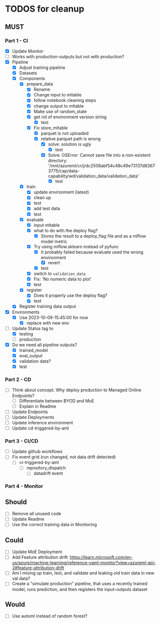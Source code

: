 # TODOS for cleanup

## MUST

### Part 1 - CI

- [x] Update Monitor
- [ ] Works with production-outputs but not with production?
- [x] Pipeline
  - [x] Adjust training pipeline
  - [x] Datasets
  - [x] Components
    - [x] prepare_data
      - [x] Rename
      - [x] Change input to mltable
      - [x] follow notebook cleaning steps
      - [x] change output to mltable
      - [x] Make use of random_state
      - [x] get rid of environment version string
        - [x] test
      - [x] Fix store_mltable
        - [x] parquet is not uploaded
        - [x] relative parquet path is wrong
          - [x] solve: solution is ugly
            - [x] test
          - [x] Solve: OSError: Cannot save file into a non-existent directory: '/mnt/azureml/cr/j/dc2508abf54c48c49e73137d83673775/cap/data-capability/wd/validation_data/validation_data'
            - [x] test
    - [x] train
      - [x] update environment (latest)
      - [x] clean up
      - [x] test
      - [x] add test data
      - [x] test
    - [x] evaluate
      - [x] input mltable
      - [x] what to do with the deploy flag?
        - [x] Stores the result to a deploy_flag file and as a mlflow model metric
      - [x] Try using mlflow.sklearn instead of pyfunc
        - [x] It probably failed because evaluate used the wrong environment
          - [x] revert
        - [x] test
      - [x] switch to `validation_data`
      - [x] Fix: 'No numeric data to plot'
      - [x] test
    - [x] register
      - [x] Does it properly use the deploy flag?
      - [x] test
  - [x] Register training data output
- [x] Environments
  - [x] Use 2023-10-09-15:45:00 for now
    - [x] replace with new env
- [ ] Update Status tag to
  - [x] testing
  - [ ] production
- [x] Do we need all pipeline outputs?
  - [x] trained_model
  - [x] eval_output
  - [x] validation data?
  - [x] test

### Part 2 - CD

- [ ] Think about concept. Why deploy production to Managed Online Endpoints?
  - [ ] Differentiate between BYOD and MoE
  - [ ] Explain in Readme
- [ ] Update Endpoints
- [ ] Update Deployments
- [ ] Update inference environment
- [ ] Update cd-triggered-by-aml

### Part 3 - CI/CD

- [ ] Update github workflows
- [ ] Fix event grid (run changed, not data drift detected)
  - [ ] ci-triggered-by-aml
    - [ ] repository_dispatch
      - [ ] datadrift event

### Part 4 - Monitor

## Should

- [ ] Remove all unused code
- [ ] Update Readme
- [ ] Use the correct training data in Monitoring

## Could

- [ ] Update MoE Deployment
- [ ] Add Feature attribution drift: https://learn.microsoft.com/en-us/azure/machine-learning/reference-yaml-monitor?view=azureml-api-2#feature-attribution-drift
- [ ] Am I mixing up train, test, and validate and leaking old train data in new val data?
- [ ] Create a "simulate production" pipeline, that uses a recently trained model, runs prediction, and then registers the input-outputs dataset

## Would

- [ ] Use automl instead of random forest?

